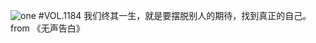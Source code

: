 ![one](http://image.wufazhuce.com/Fr-lT1KZyFSuvqKp5QXwMBtLE5VX)
#VOL.1184
我们终其一生，就是要摆脱别人的期待，找到真正的自己。 from 《无声告白》